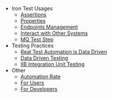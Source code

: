 * Iron Test Usages
  * [Assertions](Assertions)
  * [Properties](Properties)
  * [Endpoints Management](Endpoints-Management)
  * [Interact with Other Systems](Interact-with-Other-Systems)
  * [MQ Test Step](MQ-Test-Step)
* Testing Practices
  * [Real Test Automation is Data Driven](Real-Test-Automation-is-Data-Driven)
  * [Data Driven Testing](Data-Driven-Testing)
  * [IIB Integration Unit Testing](IIB-Integration-Unit-Testing)
* Other
  * [Automation Rate](Automation-Rate)
  * [For Users](For-Users)
  * [For Developers](For-Developers)